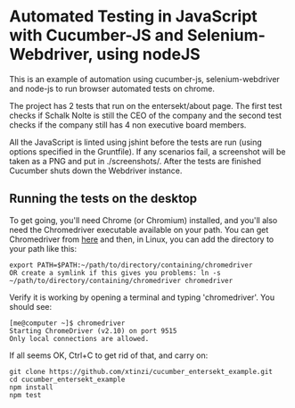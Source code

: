 # Automated Testing in JavaScript with Cucumber-JS and Selenium-Webdriver, using nodeJS

This is an example of automation using cucumber-js, selenium-webdriver and node-js to run browser automated tests on chrome.

The project has 2 tests that run on the entersekt/about page. The first test checks if Schalk Nolte is still the CEO of the company and the second test checks if the company still has 4 non executive board members.

All the JavaScript is linted using jshint before the tests are run (using options specified in the Gruntfile). If any scenarios fail, a screenshot will be taken as a PNG and put in ./screenshots/. After the tests are finished Cucumber shuts down the Webdriver instance.

## Running the tests on the desktop

To get going, you'll need Chrome (or Chromium) installed, and you'll also need the Chromedriver executable available on your path. You can get Chromedriver from [here](http://chromedriver.storage.googleapis.com/index.html) and then, in Linux, you can add the directory to your path like this:

    export PATH=$PATH:~/path/to/directory/containing/chromedriver
    OR create a symlink if this gives you problems: ln -s ~/path/to/directory/containing/chromedriver chromedriver
    
    

Verify it is working by opening a terminal and typing 'chromedriver'. You should see:

    [me@computer ~]$ chromedriver 
    Starting ChromeDriver (v2.10) on port 9515
    Only local connections are allowed.

If all seems OK, Ctrl+C to get rid of that, and carry on:

    git clone https://github.com/xtinzi/cucumber_entersekt_example.git
    cd cucumber_entersekt_example
    npm install
    npm test
